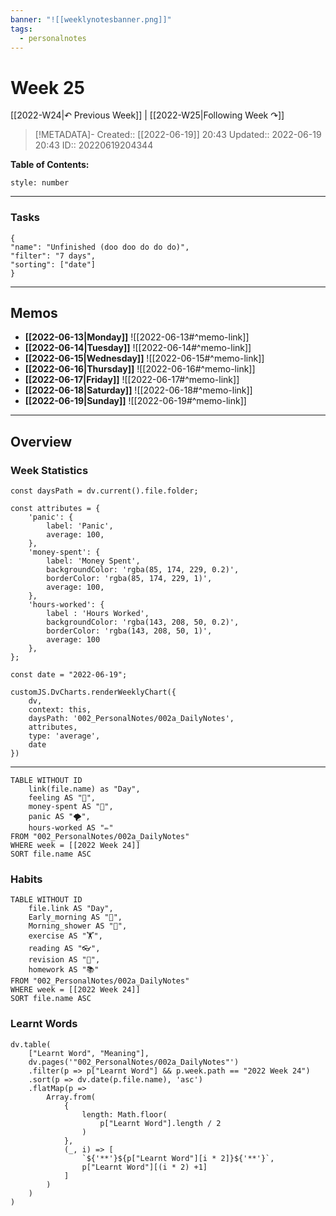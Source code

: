 ```yaml
---
banner: "![[weeklynotesbanner.png]]"
tags:
  - personalnotes
---
```

# Week 25

[[2022-W24|↶ Previous Week]] | [[2022-W25|Following Week ↷]]

> [!METADATA]-
> Created:: [[2022-06-19]] 20:43
> Updated:: 2022-06-19 20:43
> ID:: 20220619204344

**Table of Contents:**
```toc
style: number
```
___
### Tasks
```todoist
{
"name": "Unfinished (doo doo do do do)",
"filter": "7 days",
"sorting": ["date"]
}
```
---
## Memos
- **[[2022-06-13|Monday]]**
	![[2022-06-13#^memo-link]]
- **[[2022-06-14|Tuesday]]**
	![[2022-06-14#^memo-link]]
- **[[2022-06-15|Wednesday]]**
	![[2022-06-15#^memo-link]]
- **[[2022-06-16|Thursday]]**
	![[2022-06-16#^memo-link]]
- **[[2022-06-17|Friday]]**
	![[2022-06-17#^memo-link]]
- **[[2022-06-18|Saturday]]**
	![[2022-06-18#^memo-link]]
- **[[2022-06-19|Sunday]]**
	![[2022-06-19#^memo-link]]
---
## Overview
### Week Statistics
```dataviewjs
const daysPath = dv.current().file.folder;

const attributes = {
	'panic': {
		label: 'Panic',
		average: 100,
	},
	'money-spent': {
		label: 'Money Spent',
		backgroundColor: 'rgba(85, 174, 229, 0.2)',
		borderColor: 'rgba(85, 174, 229, 1)',
		average: 100,
	},
	'hours-worked': {
		label : 'Hours Worked',
		backgroundColor: 'rgba(143, 208, 50, 0.2)',
		borderColor: 'rgba(143, 208, 50, 1)',
		average: 100
	},
};

const date = "2022-06-19";

customJS.DvCharts.renderWeeklyChart({
	dv,
	context: this,
	daysPath: '002_PersonalNotes/002a_DailyNotes',
	attributes,
	type: 'average',
	date
})
```
---
```dataview
TABLE WITHOUT ID
	link(file.name) as "Day",
	feeling AS "💭",
	money-spent AS "💸",
	panic AS "🌪️",
	hours-worked AS "✏️"
FROM "002_PersonalNotes/002a_DailyNotes"
WHERE week = [[2022 Week 24]]
SORT file.name ASC
```
### Habits
```dataview
TABLE WITHOUT ID
	file.link AS "Day",
	Early_morning AS "🌅",
	Morning_shower AS "🚿",
	exercise AS "🏋️",
	reading AS "👓",
	revision AS "🔁",
	homework AS "📚"
FROM "002_PersonalNotes/002a_DailyNotes"
WHERE week = [[2022 Week 24]]
SORT file.name ASC
```
### Learnt Words
```dataviewjs
dv.table(
	["Learnt Word", "Meaning"],
	dv.pages('"002_PersonalNotes/002a_DailyNotes"')
	.filter(p => p["Learnt Word"] && p.week.path == "2022 Week 24")
	.sort(p => dv.date(p.file.name), 'asc')
	.flatMap(p =>
		Array.from(
			{
				length: Math.floor(
					p["Learnt Word"].length / 2
				)
			},
			(_, i) => [
				`${'**'}${p["Learnt Word"][i * 2]}${'**'}`,
				p["Learnt Word"][(i * 2) +1]
			]
		)
	)
)
```



